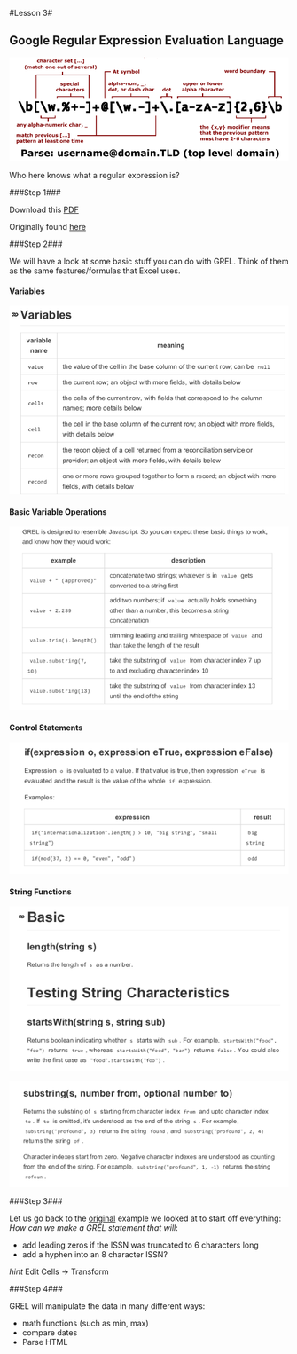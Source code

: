 
#Lesson 3#

## Google Regular Expression Evaluation Language ##

![01](01.png)

Who here knows what a regular expression is?

###Step 1###

Download this [PDF](GREL_Ref.pdf)

Originally found [here](https://github.com/OpenRefine/OpenRefine/wiki/Google-refine-expression-language)

###Step 2###

We will have a look at some basic stuff you can do with GREL. Think of them as the same features/formulas that Excel uses.

#### Variables ####

![var-chart](02.png)

#### Basic Variable Operations ####
![variable-stuff](03.png)


#### Control Statements ####
![if](04.png)


#### String Functions ####
![strings1](05.png)

![substring](06.png)

###Step 3###

Let us go back to the [original](short_issns.csv) example we looked at to start off everything: *How can we make a GREL statement that will*:
  - add leading zeros if the ISSN was truncated to 6 characters long
  - add a hyphen into an 8 character ISSN?

_hint_ Edit Cells -> Transform

###Step 4###

GREL will manipulate the data in many different ways:
  - math functions (such as min, max)
  - compare dates
  - Parse HTML
